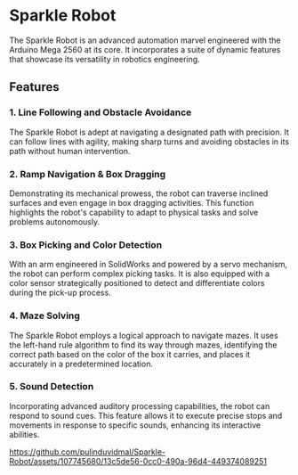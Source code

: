 
# Sparkle Robot

The Sparkle Robot is an advanced automation marvel engineered with the Arduino Mega 2560 at its core. It incorporates a suite of dynamic features that showcase its versatility in robotics engineering.

## Features

### 1. Line Following and Obstacle Avoidance
The Sparkle Robot is adept at navigating a designated path with precision. It can follow lines with agility, making sharp turns and avoiding obstacles in its path without human intervention.

### 2. Ramp Navigation & Box Dragging
Demonstrating its mechanical prowess, the robot can traverse inclined surfaces and even engage in box dragging activities. This function highlights the robot's capability to adapt to physical tasks and solve problems autonomously.

### 3. Box Picking and Color Detection
With an arm engineered in SolidWorks and powered by a servo mechanism, the robot can perform complex picking tasks. It is also equipped with a color sensor strategically positioned to detect and differentiate colors during the pick-up process.

### 4. Maze Solving
The Sparkle Robot employs a logical approach to navigate mazes. It uses the left-hand rule algorithm to find its way through mazes, identifying the correct path based on the color of the box it carries, and places it accurately in a predetermined location.

### 5. Sound Detection
Incorporating advanced auditory processing capabilities, the robot can respond to sound cues. This feature allows it to execute precise stops and movements in response to specific sounds, enhancing its interactive abilities.

https://github.com/pulinduvidmal/Sparkle-Robot/assets/107745680/13c5de56-0cc0-490a-96d4-449374089251

